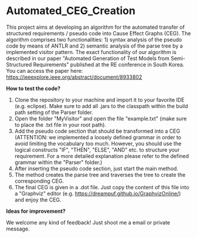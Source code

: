# Automated_CEG_Creation
This project aims at developing an algorithm for the automated transfer of structured requirements / pseudo code into Cause Effect Graphs (CEG). The algorithm comprises two functionalities: 1) syntax analysis of the pseudo code by means of ANTLR and 2) semantic analysis of the parse tree by a implemented visitor pattern. The exact functionality of our algorithm is described in our paper "Automated Generation of Test Models from Semi-Structured Requirements" published at the RE conference in South Korea. You can access the paper here: https://ieeexplore.ieee.org/abstract/document/8933802

**How to test the code?**
1) Clone the repository to your machine and import it to your favorite IDE (e.g. eclipse). Make sure to add all .jars to the classpath within the build path setting of the Parser folder.
2) Open the folder "MyVisitor" and open the file "example.txt" (make sure to place the .txt file in your root path).
3) Add the pseudo code section that should be transformed into a CEG (ATTENTION: we implemented a loosely defined grammar in order to avoid limiting the vocabulary too much. However, you should use the logical constructs "IF", "THEN", "ELSE", "AND" etc. to structure your requirement. For a more detailed explanation please refer to the defined grammar within the "Parser" folder.)
4) After inserting the pseudo code section, just start the main method.
5) The method creates the parse tree and traverses the tree to create the corresponding CEG. 
6) The final CEG is given in a .dot file. Just copy the content of this file into a "Graphviz" editor (e.g. https://dreampuf.github.io/GraphvizOnline/) and enjoy the CEG. 

**Ideas for improvement?**

We welcome any kind of feedback! Just shoot me a email or private message.
